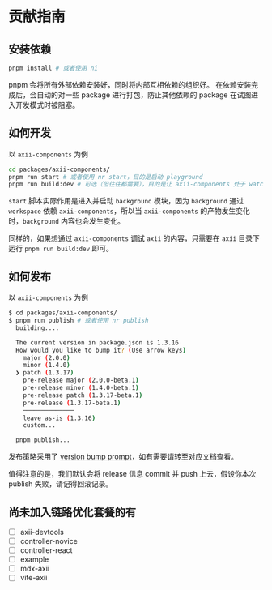 # 贡献指南

## 安装依赖

```bash
pnpm install # 或者使用 ni
```

pnpm 会将所有外部依赖安装好，同时将内部互相依赖的组织好。
在依赖安装完成后，会自动的对一些 package 进行打包，防止其他依赖的 package 在试图进入开发模式时被阻塞。

## 如何开发

以 `axii-components` 为例

```bash
cd packages/axii-components/
pnpm run start # 或者使用 nr start，目的是启动 playground
pnpm run build:dev # 可选（但往往都需要），目的是让 axii-components 处于 watch 模式
```

`start` 脚本实际作用是进入并启动 `background` 模块，因为 `background` 通过 `workspace` 依赖 `axii-components`，所以当 `axii-components` 的产物发生变化时，`background` 内容也会发生变化。

同样的，如果想通过 `axii-components` 调试 `axii` 的内容，只需要在 `axii` 目录下运行 `pnpm run build:dev` 即可。

## 如何发布

以 `axii-components` 为例

```bash
$ cd packages/axii-components/
$ pnpm run publish # 或者使用 nr publish
  building....

  The current version in package.json is 1.3.16
  How would you like to bump it? (Use arrow keys)
    major (2.0.0) 
    minor (1.4.0) 
  ❯ patch (1.3.17) 
    pre-release major (2.0.0-beta.1) 
    pre-release minor (1.4.0-beta.1) 
    pre-release patch (1.3.17-beta.1) 
    pre-release (1.3.17-beta.1) 
    ──────────────
    leave as-is (1.3.16) 
    custom...

  pnpm publish...
```

发布策略采用了 [version bump prompt](https://jstools.dev/version-bump-prompt/)，如有需要请转至对应文档查看。

值得注意的是，我们默认会将 release 信息 commit 并 push 上去，假设你本次 publish 失败，请记得回滚记录。

## 尚未加入链路优化套餐的有

- [ ] axii-devtools
- [ ] controller-novice
- [ ] controller-react
- [ ] example
- [ ] mdx-axii
- [ ] vite-axii
